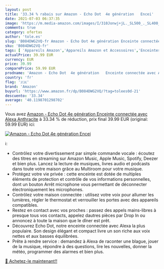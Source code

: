 ```yaml
---
layout: post
title: '33.34 % rabais sur Amazon - Echo Dot  4e génération   Encei'
date: 2021-07-03 06:37:35
image: 'https://m.media-amazon.com/images/I/310Jonwj+jL._SL500_._SL400_.jpg'
comments: true
category: ofertas
author: 'tole.es'
slug: 'B084DWG2VQ-fr Amazon - Echo Dot 4e génération Enceinte connectée avec...'
sku: 'B084DWG2VQ-fr'
tags: [ 'Appareils Amazon','Appareils Amazon et Accessoires','Enceintes','Enceintes connectées','Enceintes et écrans connectés Echo','High-Tech','Univers Hi-Fi','amazon', ]
actualPrice: 39.99 EUR
currency: EUR
price: 39.99
comparePrice: 59.99 EUR
prodname: 'Amazon - Echo Dot  4e génération   Enceinte connectée avec Alexa  Anthracite'
country: 'fr'
flag: '🇫🇷'
brand: 'Amazon'
buyurl: 'https://www.amazon.fr/dp/B084DWG2VQ/?tag=tolees0d-21'
descuento: '33.34'
average: '40.1198701298702'
---
```


Vous avez [Amazon - Echo Dot  4e génération   Enceinte connectée avec Alexa  Anthracite](https://www.amazon.fr/dp/B084DWG2VQ/?tag=tolees0d-21)  à  33.34 % de réduction, prix final  39.99 EUR (original: 59.99 EUR) ici:

[![Amazon - Echo Dot  4e génération   Encei](https://m.media-amazon.com/images/I/310Jonwj+jL._SL500_._SL400_.jpg)](https://www.amazon.fr/dp/B084DWG2VQ/?tag=tolees0d-21)

ℹ️:

- Contrôlez votre divertissement par simple commande vocale : écoutez des titres en streaming sur Amazon Music, Apple Music, Spotify, Deezer et bien plus. Lancez la lecture de musiques, livres audio et podcasts dans toute votre maison grâce au Multiroom pour votre musique.
- Protégez votre vie privée : cette enceinte est dotée de multiples éléments de protection et contrôle de vos informations personnelles, dont un bouton Arrêt microphone vous permettant de déconnecter électroniquement les microphones.
- Contrôlez votre maison connectée : utilisez votre voix pour allumer les lumières, régler le thermostat et verrouiller les portes avec des appareils compatibles.
- Restez en contact avec vos proches : passez des appels mains-libres à presque tous vos contacts, appelez dautres pièces par Drop In ou annoncez à toute la maison que le dîner est prêt.
- Découvrez Echo Dot, notre enceinte connectée avec Alexa la plus populaire. Son design élégant et compact livre un son riche aux voix nettes et aux basses équilibrées.
- Prête à rendre service : demandez à Alexa de raconter une blague, jouer de la musique, répondre à des questions, lire les nouvelles, donner la météo, programmer des alarmes et bien plus.

[🛒 Achetez-le maintenant!!](https://www.amazon.fr/dp/B084DWG2VQ/?tag=tolees0d-21)
